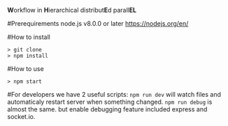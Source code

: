 **W**orkflow in **H**ierarchical distribut**E**d parall**EL**

#Prerequirements
node.js v8.0.0 or later
<https://nodejs.org/en/>

#How to install
```
> git clone
> npm install
```

#How to use
```
> npm start
```

#For developers
we have 2 useful scripts:
`npm run dev` will watch files and automaticaly restart server when something changed. `npm run debug` is almost the same. but enable debugging feature included express and socket.io.
